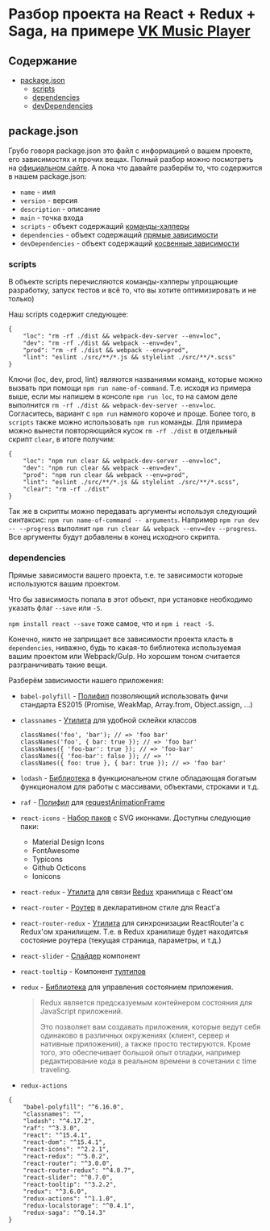 # Разбор проекта на React + Redux + Saga, на примере [VK Music Player](http://vkmsc.com/)

## Содержание
* [package.json](#packagejson)
	* [scripts](#scripts)
	* [dependencies](#dependencies)
	* [devDependencies](#devDependencies)

## package.json
Грубо говоря package.json это файл с информацией о вашем проекте, его зависимостях и прочих вещах.
Полный разбор можно посмотреть на [официальном сайте](https://docs.npmjs.com/files/package.json).
А пока что давайте разберём то, что содержится в нашем package.json:

* `name` - имя
* `version` - версия
* `description` - описание
* `main` - точка входа
* `scripts` - объект содержащий [команды-хэлперы](#scripts)
* `dependencies` - объект содержащий [прямые зависимости](#dependencies)
* `devDependencies` - объект содержащий [косвенные зависимости](#devDependencies)

### scripts
В объекте scripts  перечисляются команды-хэлперы упрощающие разработку, запуск тестов и всё то, что вы хотите оптимизировать и не только)

Наш scripts содержит следующее:
```
{
	"loc": "rm -rf ./dist && webpack-dev-server --env=loc",
	"dev": "rm -rf ./dist && webpack --env=dev",
	"prod": "rm -rf ./dist && webpack --env=prod",
	"lint": "eslint ./src/**/*.js && stylelint ./src/**/*.scss"
}
```

Ключи (loc, dev, prod, lint) являются названиями команд, которые можно вызвать при помощи `npm run name-of-command`.
Т.е. исходя из примера выше, если мы напишем в консоле `npm run loc`, то на самом деле выполнится `rm -rf ./dist && webpack-dev-server --env=loc`.
Согласитесь, вариант с `npm run` намного короче и проще.
Более того, в `scripts` также можно использовать `npm run` команды.
Для примера можно вынести повторяющийся кусок `rm -rf ./dist` в отдельный скрипт `clear`, в итоге получим:

```
{
	"loc": "npm run clear && webpack-dev-server --env=loc",
	"dev": "npm run clear && webpack --env=dev",
	"prod": "npm run clear && webpack --env=prod",
	"lint": "eslint ./src/**/*.js && stylelint ./src/**/*.scss",
	"clear": "rm -rf ./dist"
}
```

Так же в скрипты можно передавать аргументы используя следующий синтаксис: `npm run name-of-command -- arguments`.
Например `npm run dev -- --progress` выполнит `npm run clear && webpack --env=dev --progress`.
Все аргументы будут добавлены в конец исходного скрипта.

### dependencies

Прямые зависимости вашего проекта, т.е. те зависимости которые используются вашим проектом.

Что бы зависимость попала в этот объект, при установке необходимо указать флаг `--save` или `-S`.

`npm install react --save` тоже самое, что и `npm i react -S`.

Конечно, никто не заприщает все зависимости проекта класть в `dependencies`, ниважно, будь то какая-то библиотека используемая вашим проектом или Webpack/Gulp.
Но хорошим тоном считается разграничивать такие вещи.

Разберём зависимости нашего приложения:

* `babel-polyfill` - [Полифил](https://babeljs.io/docs/usage/polyfill/) позволяющий использовать фичи стандарта ES2015 (Promise, WeakMap, Array.from, Object.assign, ...)

* `classnames` - [Утилита](https://github.com/JedWatson/classnames) для удобной склейки классов
	
	```
	classNames('foo', 'bar'); // => 'foo bar'
	classNames('foo', { bar: true }); // => 'foo bar'
	classNames({ 'foo-bar': true }); // => 'foo-bar'
	classNames({ 'foo-bar': false }); // => ''
	classNames({ foo: true }, { bar: true }); // => 'foo bar'
	```

* `lodash` - [Библиотека](https://lodash.com/docs/4.17.4) в функциональном стиле обладающая богатым функционалом для работы с массивами, объектами, строками и т.д.

* `raf` - [Полифил](https://github.com/chrisdickinson/raf) для [requestAnimationFrame](https://developer.mozilla.org/en-US/docs/Web/API/window/requestAnimationFrame)

* `react-icons` - [Набор паков](http://gorangajic.github.io/react-icons/) с SVG иконками. Доступны следующие паки:
	* Material Design Icons
	* FontAwesome
	* Typicons
	* Github Octicons
	* Ionicons

* `react-redux` - [Утилита](https://github.com/reactjs/react-redux) для связи [Redux](http://redux.js.org/) хранилища с React'ом

* `react-router` - [Роутер](https://github.com/ReactTraining/react-router) в декларативном стиле для React'а

* `react-router-redux` - [Утилита](https://github.com/reactjs/react-router-redux) для синхронизации ReactRouter'a с Redux'ом хранилищем. 
	Т.е. в Redux хранилище будет находитсья состояние роутера (текущая страница, параметры, и т.д.)

* `react-slider` - [Слайдер](https://github.com/mpowaga/react-slider) компонент

* `react-tooltip` - Компонент [тултипов](https://github.com/wwayne/react-tooltip)

* `redux` - [Библиотека](http://redux.js.org/) для управления состоянием приложения. 
	> Redux является предсказуемым контейнером состояния для JavaScript приложений.
	>
	> Это позволяет вам создавать приложения, которые ведут себя одинаково в различных окружениях (клиент, сервер и нативные приложения), а также просто тестируются. 
	> Кроме того, это обеспечивает большой опыт отладки, например редактирование кода в реальном времени в сочетании с time traveling.

* `redux-actions`
```
{
	"babel-polyfill": "^6.16.0",
	"classnames": "",
	"lodash": "^4.17.2",
	"raf": "^3.3.0",
	"react": "^15.4.1",
	"react-dom": "^15.4.1",
	"react-icons": "^2.2.1",
	"react-redux": "^5.0.2",
	"react-router": "^3.0.0",
	"react-router-redux": "^4.0.7",
	"react-slider": "^0.7.0",
	"react-tooltip": "^3.2.2",
	"redux": "^3.6.0",
	"redux-actions": "^1.1.0",
	"redux-localstorage": "^0.4.1",
	"redux-saga": "^0.14.3"
}
```
